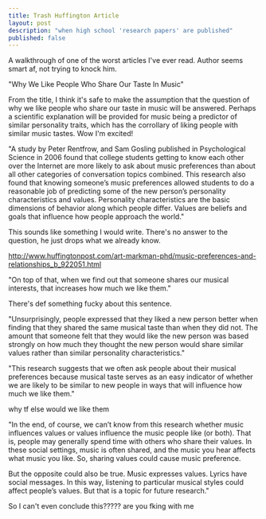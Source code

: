 ```yaml
---
title: Trash Huffington Article
layout: post
description: "when high school 'research papers' are published"
published: false
---
```


A walkthrough of one of the worst articles I've ever read.  Author seems smart af, not trying to knock him.

"Why We Like People Who Share Our Taste In Music"

From the title, I think it's safe to make the assumption that the question of why we like people who share our taste in music will be answered.
Perhaps a scientific explanation will be provided for music being a predictor of similar personality traits, which has the corrollary of liking people with similar music tastes. Wow I'm excited!

"A study by Peter Rentfrow, and Sam Gosling published in Psychological Science in 2006 found that college students getting to know each other over the Internet are more likely to ask about music preferences than about all other categories of conversation topics combined. This research also found that knowing someone’s music preferences allowed students to do a reasonable job of predicting some of the new person’s personality characteristics and values. Personality characteristics are the basic dimensions of behavior along which people differ. Values are beliefs and goals that influence how people approach the world."

This sounds like something I would write.  There's no answer to the question, he just drops what we already know.

http://www.huffingtonpost.com/art-markman-phd/music-preferences-and-relationships_b_922051.html

"On top of that, when we find out that someone shares our musical interests, that increases how much we like them."

There's def something fucky about this sentence.

"Unsurprisingly, people expressed that they liked a new person better when finding that they shared the same musical taste than when they did not. The amount that someone felt that they would like the new person was based strongly on how much they thought the new person would share similar values rather than similar personality characteristics."

"This research suggests that we often ask people about their musical preferences because musical taste serves as an easy indicator of whether we are likely to be similar to new people in ways that will influence how much we like them."

why tf else would we like them

"In the end, of course, we can’t know from this research whether music influences values or values influence the music people like (or both). That is, people may generally spend time with others who share their values. In these social settings, music is often shared, and the music you hear affects what music you like. So, sharing values could cause music preference.

But the opposite could also be true. Music expresses values. Lyrics have social messages. In this way, listening to particular musical styles could affect people’s values. But that is a topic for future research."

So I can't even conclude this????? are you fking with me
